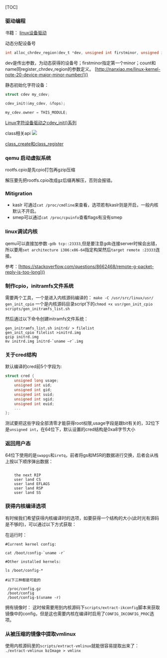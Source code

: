 [TOC]

### 驱动编程

书籍：
[linux设备驱动](https://www.kancloud.cn/kancloud/ldd3)

动态分配设备号
```c
int alloc_chrdev_region(dev_t *dev, unsigned int firstminor, unsigned int count, char *name);
```

dev是传出参数，为动态获得的设备号；firstminor指定第一个minor；count和name同register_chrdev_region的参数定义。
[http://nanxiao.me/linux-kernel-note-20-device-major-minor-number/]()

静态初始化字符设备：
```c
struct cdev my_cdev;

cdev_init(&my_cdev, &fops);

my_cdev.owner = THIS_MODULE;
```
[ Linux字符设备驱动之cdev_init()系列 ](http://blog.csdn.net/tigerjibo/article/details/6412613)

class相关api
![ ](http://images.cnitblog.com/blog/497634/201305/15222645-cd23dedafac144bbbb027aa4bc5c79b8.jpg  "class相关api")

[class_create和class_register](http://www.cnblogs.com/skywang12345/archive/2013/05/15/driver_class.html)

### qemu 启动虚拟系统

rootfs.cpio是先cpio打包再gzip压缩

解压要先把rootfs.cpio改成gz后缀再解压，否则会报错。

### Mitigration

* kaslr 可通过`cat /proc/cmdline`来查看，选项若有kaslr则是开启，一般内核默认不开启。
* smep可以通过`cat /proc/cpuinfo`查看flags有没有smep


### linux调试内核

qemu可以直接加参数`-gdb tcp::23333`,但是要注意gdb连接server时候会出错，所以要用`set architecture i386:x86-64`指定构架然后`target remote :23333`连接。

参考：[https://stackoverflow.com/questions/8662468/remote-g-packet-reply-is-too-long]()

### 制作cpio，initramfs文件系统

需要两个工具，一个是进入内核源码编译的：
`make -C /usr/src/linux/usr/ gen_init_cpio`
一个是内核源码目录script下的`chmod +x usr/gen_init_cpio scripts/gen_initramfs_list.sh `

然后通过以下命令创建initramfs文件系统：

```shell
gen_initramfs_list.sh initrd/ > filelist
gen_init_cpio filelist >initrd.img
gzip initrd.img
mv initrd.img initrd-`uname –r`.img
```

### 关于cred结构

默认编译的cred前5个字段为:
```c
struct cred {
	unsigned long usage;
	unsigned int uid;
	unsigned int gid;
	unsigned int suid;
	unsigned int sgid;
	unsigned int euid;
	...
};
```

测试要把这些字段全部清零才能获得root权限,usage字段是跟bit有关的，32位下是`unsigned int`，在64位下，默认设置的cred结构是0xa8字节大小

### 返回用户态

64位下使用的是`swapgs`和`iretq`，前者将gs和MSR的数据进行交换，后者会从栈上按以下顺序弹出数据：
```

    the next RIP
    user land CS
    user land EFLAGS
    user land RSP
    user land SS

```

### 获得内核编译选项

有时候我们希望获得内核编译时的选项，如要获得一个结构的大小(此时光有源码是不够的)，可以通过以下方式获取：

在运行时：

```shell
#Current kernel config:

cat /boot/config-`uname -r`

#Other installed kernels:

ls /boot/config-*

#以下三种都是可能的

 /proc/config.gz
 /boot/config
 /boot/config-$(uname -r)
```

拥有镜像时：
这时候需要用到内核源码下`scripts/extract-ikconfig`脚本来获取镜像中的config，但是这也需要内核在编译时启用了`CONFIG_IKCONFIG_PROC`选项。

### 从被压缩的镜像中提取vmlinux

使用内核源码里的`scripts/extract-vmlinux`就能很容易提取出来了：
`./extract-vmlinux bzImage > vmlinx`